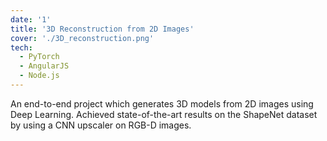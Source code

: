 ```yaml
---
date: '1'
title: '3D Reconstruction from 2D Images'
cover: './3D_reconstruction.png'
tech:
  - PyTorch
  - AngularJS
  - Node.js
---
```


An end-to-end project which generates 3D models from 2D images using Deep Learning. Achieved state-of-the-art results on the ShapeNet dataset by using a CNN upscaler on RGB-D images.
